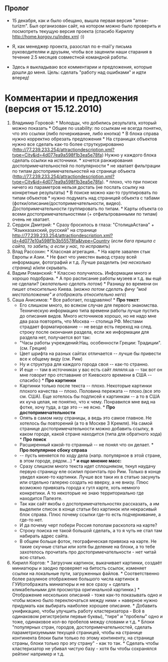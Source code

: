 ## Пролог ##

  * 15 декабря, как и было обещано, вышла первая версия "amse-turizm". Был организован сайт, на котором можно было проверить и посмотреть текущую версия проекта (спасибо Кириллу http://home.korgov.ru/index.xml :))

  * Я, как менеджер проекта, разослал по e-mail'у письма руководителям и друзьям, чтобы все заценили наши старания в течение 2.5 месяцев совместной командной работы.

  * Здесь я выкладываю все комментарии и предложения, которые дошли до меня. Цель: сделать "работу над ошибками" и идти вперед!

# Комментарии и предложения (версия от 15.12.2010) #

  1. Владимир Горовой:
    * Молодцы, что добились результата, который можно показать
    * Общее по usability: по ссылкам не всегда понятно, что это ссылки (либо почеркивание, либо кнопка)
    * В блока справа нужно корректно обрезать предложения
    * На страницах объектов нужно все сделать как-то более струткурированно (http://77.239.233.254/attractiondescription.xml?type=City&id=4d077ea9a598f1b3ea5e78fa) Нужно у каждого блока сделать ссылки на источники.
    * хочется ранжирования достопримечательностей по популярности
    * не хватает фильтрации по типам достопримечательностей на странице объекта (http://77.239.233.254/attractiondescription.xml?type=City&id=4d077ea9a598f1b3ea5e78fa).
    * плохо, что при поиске ничего из параметров нельзя достать (не послать ссылку на конкретные результаты)
    * В поиске можно как-то группировать по типам объектов
    * нужно подумать над страницей объекта с табами (фотки/описание/достопримечательности, видео). Достопримечательности группировать по типам.
    * Карты объекта со всеми достопримечательностями (+ отфильтрованными по типам) очень не хватает.
  1. Сердюк Дмитрий:
    * Сразу бросилось в глаза: "СтолицаАстана" + "Языкказахский, русский" на странице http://77.239.233.254/attractiondescription.xml?id=4d077e10a598f1b3b55578fa&type=Country (_если бага пришла с сайта, то забить; а если у нас, то исправить_)
  1. Влад Рассохин:
    * Классная агрегация..
    * На карте завален стык Европы и Азии.
    * Не факт что уместен вывод стразу всей информации, фотографий и т.д. Лучше разделить (_на несколько страниц_) и/или скрывать.
  1. Вадим Романский:
    * Классно получилось. Информации много и хорошо подобрана.
    * А про расписание работы музеев и т.д. вы ещё не сделали? (_желательно сделать потом_)
    * Разницу во времени он пишет относительно Киева. (_можно потом сделать фичу "моё местоположение" и отображать относительно него_)
  1. Саша Анисимов:
    * Все работает, поздравляю!
    * **Про текст**:
      * Его слишком много, во всяком случае для первого знакомства. Техническую информацию типа времени работы лучше пустить до описания видов. Много источников хорошо, но не надо мне два раза повторять, что Москва -- столица РФ. Местами страдает форматирование -- не везде есть переход на след. строку после окончания раздела, если же информации для раздела нет, получается вот так:
      * "Часы работы учреждений:Нац. особенности Греции: Традиции". (см. Греция)
      * Цвет шрифта на разных сайтах отличается -- лучше бы привести все к общему виду (см. Рим)
      * Ну и структура для каждого города своя -- как-то странно.
      * И еще -- там в источниках у вас есть сайт ляляля.ua -- так вот он мне говорит про отставание от Киевского времени в США  -- спасибо:)
    * **Про картинки**
      * Картинки только после текста -- плохо. Некоторые картинки плохого качества -- плохо. Половина пережата -- плохо.(все это см. США). Еще хотелось бы подписей к картинкам -- а то в США их куча целая, не понятно, что к чему. Понравился мне вид на фотке, хочу туда, а где это -- не ясно.
    * **Про достопримечательности**
      * Опять в самом низу страницы, а ведь это самое главное. Не хотелось бы повторений (а то в Москве 3 Кремля). На самой странице достопримечательности можно добавить ссылку, в каком городе, какой стране находится (типа для обратного хода)
    * **Про поиск**
      * Расширенный какой-то странный -- не понял что он делает.
    * **Про популярное сбоку справа**
      * -- пусть меняется по ходу дела (напр. популярное в этой стране, в этом городе, рядом...)
    * **и еще мнение масс:**
      * Сразу слишком много текста идет сплошняком, ткнул наудачу первую страницу еле осилил проичтать про Рим. Только в конце увидел какие-то картинки. Лучше все таки их в статью засунуть или отдельно галерею создать но вверху, а не внизу. Плюс возможно привязать города к гугл карте, хоть немного конкретики. А то некоторые не знаю территориально где находится Папеэте.
      * Так как сайт якобы о достопримечательностях рассказать, а им выделили список в конце статьи без картинок или некрасивый блок справа. Плюс почему ссылки где-то есть подчеркивание, а где-то нет.
      * И да почему черт побери Россия пополам расколота на карте?
      * Строку поиска не такой большой сделать, а то я чуть не стал там набирать адрес сайта.
      * В общем больше фоток, географическая привязка на карте. Не такие скучные статьи или хотя бы деление на блоки, а то тебе захотелось прочитать про достопримечательности - нет читай всю статью.
  1. Кирилл Коргов:
    * Загрузчик картинок, выкачивает картинки, создаёт миниатюры и заодно проверяет на битость ссылок, изменяет ссылки на локальные пути, загруженных файлов.
    * Соответственно более разумное отображение большого числа картинок в ГУИ(отображать миниатюры и не все сразу + сделать кликабельными для просмотра оригинальной картинки.)
    * Отображение нескольких описаний - тоже как-то показывать одно и чтобы можно было переключаться между ними + наверное нужно придумать как выбирать наиболее хорошее описание.
    * Добавить унификацию, чтобы улучшить работу кластеризатора - Всё в одинаковом регистре(или первые буквы), "тире" и "пробелы" одно и тоже, одинаковое кол-во пробелов между словами и т.д.
    * Блоки "популярных стран, городов, достопримечательностей, сделать параметризуемыми текущей страницей, чтобы на странице континента блоки были только по этому континенту, на странице страны, блоки только про эту страну"  - как то так.
    * Сделать чтобы кластеризатор не убивал чистую базу - хотя бы чтобы сохранялся рейтинг например и т.д.
